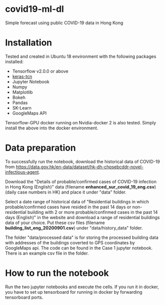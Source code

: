 # covid19-ml-dl
Simple forecast using public COVID-19 data in Hong Kong

# Installation
Tested and created in Ubuntu 18 environment with the following packages installed:
+ Tensorflow v2.0.0 or above
+ [keras-tcn](https://github.com/philipperemy/keras-tcn) 
+ Jupyter Notebook
+ Numpy
+ Matplotlib
+ Bokeh
+ Pandas
+ SK-Learn
+ GoogleMaps API

Tensorflow-GPU docker running on Nvidia-docker 2 is also tested. Simply install the above into the docker environment.

# Data preparation
To successfully run the notebook, download the historical data of COVID-19 from https://data.gov.hk/en-data/dataset/hk-dh-chpsebcddr-novel-infectious-agent.

Download the "Details of probable/confirmed cases of COVID-19 infection in Hong Kong (English)" data (filename **enhanced_sur_covid_19_eng.csv**) (daily case numbers in HK) and place it under "data" folder.

Select a date range of historical data of "Residential buildings in which probable/confirmed cases have resided in the past 14 days or non-residential building with 2 or more probable/confirmed cases in the past 14 days (English)" in the website and download a range of residential buildings data of your choice. Put these csv files (filename **building_list_eng_20200901.csv**) under "data/history_data" folder.

The folder "data/processed data" is for storing the processed building data with addresses of the buildings coverted to GPS coordinates by GoogleMaps api. The code can be found in the Case 1 jupyter notebook. There is an example csv file in the folder.

# How to run the notebook
Run the two jupyter notebooks and execute the cells. If you run it in docker, you have to set up tensorboard for running in docker by forwarding tensorboard ports.

